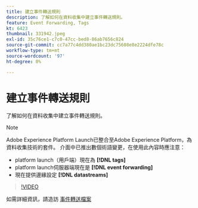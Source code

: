 ```yaml
---
title: 建立事件轉送規則
description: 了解如何在資料收集中建立事件轉送規則。
feature: Event Forwarding, Tags
kt: 6423
thumbnail: 331942.jpeg
exl-id: 35c76ce1-c7c0-47cc-bed8-86ab7656c824
source-git-commit: cc7a77c4dd380ae1bc23dc75608e8e2224dfe78c
workflow-type: tm+mt
source-wordcount: '97'
ht-degree: 0%

---
```


# 建立事件轉送規則

了解如何在資料收集中建立事件轉送規則。

>[!NOTE]
>
>Adobe Experience Platform Launch已整合至Adobe Experience Platform，為資料收集技術的套件。 介面中已推出數個術語變更，在使用此內容時應注意：
>
> * platform launch（用戶端）現在為 **[!DNL tags]**
> * platform launch伺服器端現在是 **[!DNL event forwarding]**
> * 現在提供邊緣設定 **[!DNL datastreams]**


>[!VIDEO](https://video.tv.adobe.com/v/331942?quality=12&learn=on)

如需詳細資訊，請造訪 [事件轉送檔案](https://experienceleague.adobe.com/docs/experience-platform/tags/event-forwarding/overview.html)